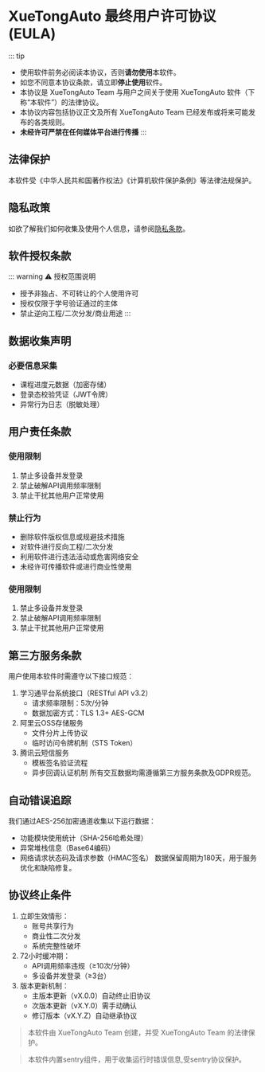 # XueTongAuto 最终用户许可协议(EULA)

::: tip
- 使用软件前务必阅读本协议，否则**请勿使用**本软件。
- 如您不同意本协议条款，请立即**停止使用**软件。
- 本协议是 XueTongAuto Team 与用户之间关于使用 XueTongAuto 软件（下称“本软件”）的法律协议。
- 本协议内容包括协议正文及所有 XueTongAuto Team 已经发布或将来可能发布的各类规则。
- **未经许可严禁在任何媒体平台进行传播**
:::

## 法律保护
本软件受《中华人民共和国著作权法》《计算机软件保护条例》等法律法规保护。

## 隐私政策
如欲了解我们如何收集及使用个人信息，请参阅[隐私条款](/privacy/privacy-policy.md)。

## 软件授权条款
::: warning
⚠️ 授权范围说明
- 授予非独占、不可转让的个人使用许可
- 授权仅限于学号验证通过的主体
- 禁止逆向工程/二次分发/商业用途
:::

## 数据收集声明
### 必要信息采集
- 课程进度元数据（加密存储）
- 登录态校验凭证（JWT令牌）
- 异常行为日志（脱敏处理）

## 用户责任条款
### 使用限制
1. 禁止多设备并发登录
2. 禁止破解API调用频率限制
3. 禁止干扰其他用户正常使用

### 禁止行为
- 删除软件版权信息或规避技术措施
- 对软件进行反向工程/二次分发
- 利用软件进行违法活动或危害网络安全
- 未经许可传播软件或进行商业性使用
### 使用限制
1. 禁止多设备并发登录
2. 禁止破解API调用频率限制
3. 禁止干扰其他用户正常使用

## 第三方服务条款
用户使用本软件时需遵守以下接口规范：
1. 学习通平台系统接口（RESTful API v3.2）
   - 请求频率限制：5次/分钟
   - 数据加密方式：TLS 1.3+ AES-GCM
2. 阿里云OSS存储服务
   - 文件分片上传协议
   - 临时访问令牌机制（STS Token）
3. 腾讯云短信服务
   - 模板签名验证流程
   - 异步回调认证机制
所有交互数据均需遵循第三方服务条款及GDPR规范。

## 自动错误追踪
我们通过AES-256加密通道收集以下运行数据：
- 功能模块使用统计（SHA-256哈希处理）
- 异常堆栈信息（Base64编码）
- 网络请求状态码及请求参数（HMAC签名）
数据保留周期为180天，用于服务优化和缺陷修复。

## 协议终止条件
1. 立即生效情形：
   - 账号共享行为
   - 商业性二次分发
   - 系统完整性破坏
2. 72小时缓冲期：
   - API调用频率违规（≥10次/分钟）
   - 多设备并发登录（≥3台）
3. 版本更新机制：
   - 主版本更新（vX.0.0）自动终止旧协议
   - 次版本更新（vX.Y.0）需手动确认
   - 修订版本（vX.Y.Z）自动继承协议

> 本软件由 XueTongAuto Team 创建，并受 XueTongAuto Team 的法律保护。

> 本软件内置sentry组件，用于收集运行时错误信息,受sentry协议保护。